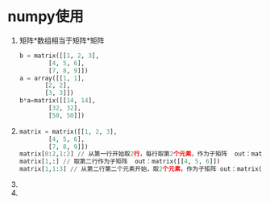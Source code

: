 # numpy使用

1. 矩阵\*数组相当于矩阵\*矩阵

   ```python
   b = matrix([[1, 2, 3],
           [4, 5, 6],
           [7, 8, 9]])
   a = array([[1, 1],
          [2, 2],
          [3, 3]])
   b*a=matrix([[14, 14],
           [32, 32],
           [50, 50]])
   ```

   

2. ```python
   matrix = matrix([[1, 2, 3],
           [4, 5, 6],
           [7, 8, 9]])
   matrix[0:2,1:2] // 从第一行开始取2行，每行取第2个元素，作为子矩阵  out：matrix([[2],[5]])
   matrix[1,:] // 取第二行作为子矩阵  out：matrix([[4, 5, 6]])
   matrix[1,1:3] // 从第二行第二个元素开始，取2个元素，作为子矩阵	out：matrix([[5, 6]])
   ```




3. 

4. 

